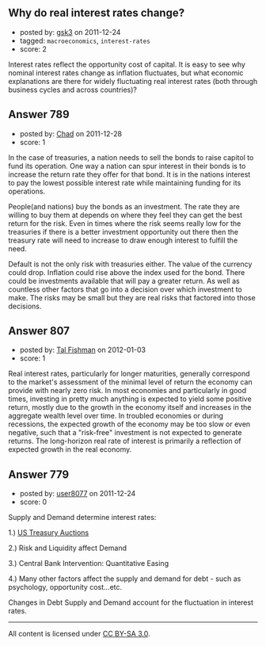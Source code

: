## Why do real interest rates change?

- posted by: [gsk3](https://stackexchange.com/users/-1/21-gsk3) on 2011-12-24
- tagged: `macroeconomics`, `interest-rates`
- score: 2

Interest rates reflect the opportunity cost of capital.  It is easy to see why nominal interest rates change as inflation fluctuates, but what economic explanations are there for widely fluctuating real interest rates (both through business cycles and across countries)?


## Answer 789

- posted by: [Chad](https://stackexchange.com/users/-1/133-chad) on 2011-12-28
- score: 1

In the case of treasuries, a nation needs to sell the bonds to raise capitol to fund its operation.  One way a nation can spur interest in their bonds is to increase the return rate they offer for that bond.  It is in the nations interest to pay the lowest possible interest rate while maintaining funding for its operations.  

People(and nations) buy the bonds as an investment.  The rate they are willing to buy them at depends on where they feel they can get the best return for the risk.  Even in times where the risk seems really low for the treasuries if there is a better investment opportunity out there then the treasury rate will need to increase to draw enough interest to fulfill the need.

Default is not the only risk with treasuries either.  The value of the currency could drop. Inflation could rise above the index used for the bond. There could be investments available that will pay a greater return.  As well as countless other factors that go into a decision over which investment to make.  The risks may be small but they are real risks that factored into those decisions.


## Answer 807

- posted by: [Tal Fishman](https://stackexchange.com/users/-1/89-tal-fishman) on 2012-01-03
- score: 1

Real interest rates, particularly for longer maturities, generally correspond to the market's assessment of the minimal level of return the economy can provide with nearly zero risk.  In most economies and particularly in good times, investing in pretty much anything is expected to yield some positive return, mostly due to the growth in the economy itself and increases in the aggregate wealth level over time.  In troubled economies or during recessions, the expected growth of the economy may be too slow or even negative, such that a "risk-free" investment is not expected to generate returns.  The long-horizon real rate of interest is primarily a reflection of expected growth in the real economy.


## Answer 779

- posted by: [user8077](https://stackexchange.com/users/-1/71-user8077) on 2011-12-24
- score: 0

<p>Supply and Demand determine interest rates:</p>

<p>1.) <a href="http://economics.stackexchange.com/questions/382/how-are-interest-rates-for-us-treasuries-determined">US Treasury Auctions</a></p>

<p>2.) Risk and Liquidity affect Demand</p>

<p>3.) Central Bank Intervention: Quantitative Easing </p>

<p>4.) Many other factors affect the supply and demand for debt - such as psychology, opportunity cost...etc. </p>

<p>Changes in Debt Supply and Demand account for the fluctuation in interest rates.</p>




---

All content is licensed under [CC BY-SA 3.0](https://creativecommons.org/licenses/by-sa/3.0/).
